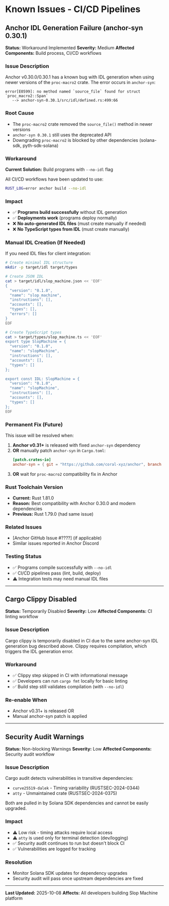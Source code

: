 # Known Issues - CI/CD Pipelines

## Anchor IDL Generation Failure (anchor-syn 0.30.1)

**Status:** Workaround Implemented
**Severity:** Medium
**Affected Components:** Build process, CI/CD workflows

### Issue Description

Anchor v0.30.0/0.30.1 has a known bug with IDL generation when using newer versions of the `proc-macro2` crate. The error occurs in `anchor-syn`:

```
error[E0599]: no method named `source_file` found for struct `proc_macro2::Span`
   --> anchor-syn-0.30.1/src/idl/defined.rs:499:66
```

### Root Cause

- The `proc-macro2` crate removed the `source_file()` method in newer versions
- `anchor-syn 0.30.1` still uses the deprecated API
- Downgrading `proc-macro2` is blocked by other dependencies (solana-sdk, pyth-sdk-solana)

### Workaround

**Current Solution:** Build programs with `--no-idl` flag

All CI/CD workflows have been updated to use:
```bash
RUST_LOG=error anchor build --no-idl
```

### Impact

- ✅ **Programs build successfully** without IDL generation
- ✅ **Deployments work** (programs deploy normally)
- ❌ **No auto-generated IDL files** (must create manually if needed)
- ❌ **No TypeScript types from IDL** (must create manually)

### Manual IDL Creation (If Needed)

If you need IDL files for client integration:

```bash
# Create minimal IDL structure
mkdir -p target/idl target/types

# Create JSON IDL
cat > target/idl/slop_machine.json << 'EOF'
{
  "version": "0.1.0",
  "name": "slop_machine",
  "instructions": [],
  "accounts": [],
  "types": [],
  "errors": []
}
EOF

# Create TypeScript types
cat > target/types/slop_machine.ts << 'EOF'
export type SlopMachine = {
  "version": "0.1.0",
  "name": "slopMachine",
  "instructions": [],
  "accounts": [],
  "types": []
};

export const IDL: SlopMachine = {
  "version": "0.1.0",
  "name": "slopMachine",
  "instructions": [],
  "accounts": [],
  "types": []
};
EOF
```

### Permanent Fix (Future)

This issue will be resolved when:

1. **Anchor v0.31+** is released with fixed `anchor-syn` dependency
2. **OR** manually patch `anchor-syn` in `Cargo.toml`:
   ```toml
   [patch.crates-io]
   anchor-syn = { git = "https://github.com/coral-xyz/anchor", branch = "master" }
   ```
3. **OR** wait for `proc-macro2` compatibility fix in Anchor

### Rust Toolchain Version

- **Current:** Rust 1.81.0
- **Reason:** Best compatibility with Anchor 0.30.0 and modern dependencies
- **Previous:** Rust 1.79.0 (had same issue)

### Related Issues

- [Anchor GitHub Issue #????] (if applicable)
- Similar issues reported in Anchor Discord

### Testing Status

- ✅ Programs compile successfully with `--no-idl`
- ✅ CI/CD pipelines pass (lint, build, deploy)
- ⚠️ Integration tests may need manual IDL files

---

## Cargo Clippy Disabled

**Status:** Temporarily Disabled
**Severity:** Low
**Affected Components:** CI linting workflow

### Issue Description

Cargo clippy is temporarily disabled in CI due to the same anchor-syn IDL generation bug described above. Clippy requires compilation, which triggers the IDL generation error.

### Workaround

- ✅ Clippy step skipped in CI with informational message
- ✅ Developers can run `cargo fmt` locally for basic linting
- ✅ Build step still validates compilation (with `--no-idl`)

### Re-enable When

- Anchor v0.31+ is released OR
- Manual anchor-syn patch is applied

---

## Security Audit Warnings

**Status:** Non-blocking Warnings
**Severity:** Low
**Affected Components:** Security audit workflow

### Issue Description

Cargo audit detects vulnerabilities in transitive dependencies:
- `curve25519-dalek` - Timing variability (RUSTSEC-2024-0344)
- `atty` - Unmaintained crate (RUSTSEC-2024-0375)

Both are pulled in by Solana SDK dependencies and cannot be easily upgraded.

### Impact

- ⚠️ Low risk - timing attacks require local access
- ⚠️ `atty` is used only for terminal detection (dev/logging)
- ✅ Security audit continues to run but doesn't block CI
- ✅ Vulnerabilities are logged for tracking

### Resolution

- Monitor Solana SDK updates for dependency upgrades
- Security audit will pass once upstream dependencies are fixed

---

**Last Updated:** 2025-10-08
**Affects:** All developers building Slop Machine platform
